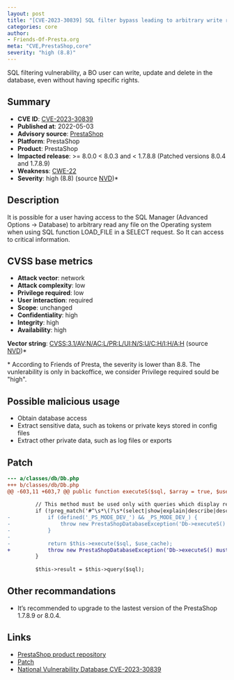 ```yaml
---
layout: post
title: "[CVE-2023-30839] SQL filter bypass leading to arbitrary write requests using SQL Manager [DEBATE RUNNING ABOUT SCORING FROM PS CORE]"
categories: core
author:
- Friends-Of-Presta.org
meta: "CVE,PrestaShop,core"
severity: "high (8.8)"
---
```


SQL filtering vulnerability, a BO user can write, update and delete in the database, even without having specific rights.

## Summary

* **CVE ID**: [CVE-2023-30839](https://cve.mitre.org/cgi-bin/cvename.cgi?name=CVE-2023-30839)
* **Published at**: 2022-05-03
* **Advisory source**: [PrestaShop](https://github.com/PrestaShop/PrestaShop/security/advisories/GHSA-p379-cxqh-q822)
* **Platform**: PrestaShop
* **Product**: PrestaShop
* **Impacted release**: >= 8.0.0 < 8.0.3 and < 1.7.8.8 (Patched versions 8.0.4 and 1.7.8.9)
* **Weakness**: [CWE-22](https://www.cvedetails.com/cwe-details/22/cwe.html)
* **Severity**: high (8.8) (source [NVD](https://nvd.nist.gov/vuln/detail/CVE-2023-30839))<supp>*</supp>


## Description

It is possible for a user having access to the SQL Manager (Advanced Options -> Database) to arbitrary read any file on the Operating system when using SQL function LOAD_FILE in a SELECT request. So It can access to critical information.

## CVSS base metrics

* **Attack vector**: network
* **Attack complexity**: low
* **Privilege required**: low
* **User interaction**: required
* **Scope**: unchanged
* **Confidentiality**: high
* **Integrity**: high
* **Availability**: high

**Vector string**: [CVSS:3.1/AV:N/AC:L/PR:L/UI:N/S:U/C:H/I:H/A:H](https://nvd.nist.gov/vuln-metrics/cvss/v3-calculator?vector=AV:N/AC:L/PR:L/UI:N/S:U/C:H/I:H/A:H) (source [NVD](https://nvd.nist.gov/vuln/detail/CVE-2023-30839))<supp>*</supp>

<supp>*</supp> According to Friends of Presta, the severity is lower than 8.8. The vunlerability is only in backoffice, we consider Privilege required sould be "high".

## Possible malicious usage

* Obtain database access
* Extract sensitive data, such as tokens or private keys stored in config files
* Extract other private data, such as log files or exports

## Patch

```diff
--- a/classes/db/Db.php
+++ b/classes/db/Db.php
@@ -603,11 +603,7 @@ public function executeS($sql, $array = true, $use_cache = true)
 
         // This method must be used only with queries which display results
         if (!preg_match('#^\s*\(?\s*(select|show|explain|describe|desc)\s#i', $sql)) {
-            if (defined('_PS_MODE_DEV_') && _PS_MODE_DEV_) {
-                throw new PrestaShopDatabaseException('Db->executeS() must be used only with select, show, explain or describe queries');
-            }
-
-            return $this->execute($sql, $use_cache);
+            throw new PrestaShopDatabaseException('Db->executeS() must be used only with select, show, explain or describe queries');
         }
 
         $this->result = $this->query($sql);
```

## Other recommandations

* It’s recommended to upgrade to the lastest version of the PrestaShop 1.7.8.9 or 8.0.4.


## Links

* [PrestaShop product repository](https://github.com/PrestaShop/PrestaShop/security/advisories/GHSA-p379-cxqh-q822)
* [Patch](https://github.com/PrestaShop/PrestaShop/commit/d900806e1841a31f26ff0a1843a6888fc1bb7f81.patch)
* [National Vulnerability Database CVE-2023-30839](https://nvd.nist.gov/vuln/detail/CVE-2023-30839)

